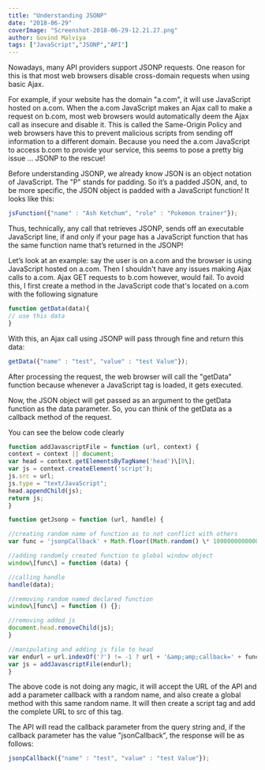 ```yaml
---
title: "Understanding JSONP"
date: "2018-06-29"
coverImage: "Screenshot-2018-06-29-12.21.27.png"
author: Govind Malviya
tags: ["JavaScript","JSONP","API"]
---
```


Nowadays, many API providers support JSONP requests. One reason for this is that most web browsers disable cross-domain requests when using basic Ajax.

For example, if your website has the domain "a.com", it will use JavaScript hosted on a.com. When the a.com JavaScript makes an Ajax call to make a request on b.com, most web browsers would automatically deem the Ajax call as insecure and disable it. This is called the Same-Origin Policy and web browsers have this to prevent malicious scripts from sending off information to a different domain. Because you need the a.com JavaScript to access b.com to provide your service, this seems to pose a pretty big issue … JSONP to the rescue!

Before understanding JSONP, we already know JSON is an object notation of JavaScript. The "P" stands for padding. So it’s a padded JSON, and, to be more specific, the JSON object is padded with a JavaScript function! It looks like this:

```javascript
jsFunction({"name" : "Ash Ketchum", "role" : "Pokemon trainer"});
```

Thus, technically, any call that retrieves JSONP, sends off an executable JavaScript line, if and only if your page has a JavaScript function that has the same function name that’s returned in the JSONP!

Let’s look at an example: say the user is on a.com and the browser is using JavaScript hosted on a.com. Then I shouldn't have any issues making Ajax calls to a.com. Ajax GET requests to b.com however, would fail. To avoid this, I first create a method in the JavaScript code that's located on a.com with the following signature

```javascript
function getData(data){
// use this data
}
```

With this, an Ajax call using JSONP will pass through fine and return this data:

```javascript
getData({"name" : "test", "value" : "test Value"});
```

After processing the request, the web browser will call the "getData" function because whenever a JavaScript tag is loaded, it gets executed.

Now, the JSON object will get passed as an argument to the getData function as the data parameter. So, you can think of the getData as a callback method of the request.

You can see the below code clearly

```javascript
function addJavascriptFile = function (url, context) {
context = context || document;
var head = context.getElementsByTagName('head')\[0\];
var js = context.createElement('script');
js.src = url;
js.type = "text/JavaScript";
head.appendChild(js);
return js;
}

function getJsonp = function (url, handle) {

//creating random name of function as to not conflict with others
var func = 'jsonpCallback' + Math.floor((Math.random() \* 1000000000000000000) + 1);

//adding randomly created function to global window object
window\[func\] = function (data) {

//calling handle
handle(data);

//removing random named declared function
window\[func\] = function () {};

//removing added js
document.head.removeChild(js);
}

//manipulating and adding js file to head
var endurl = url.indexOf('?') != -1 ? url + '&amp;amp;callback=' + func : url + '?callback=' + func;
var js = addJavascriptFile(endurl);
}
```

The above code is not doing any magic, it will accept the URL of the API and add a parameter callback with a random name, and also create a global method with this same random name. It will then create a script tag and add the complete URL to src of this tag.

The API will read the callback parameter from the query string and, if the callback parameter has the value "jsonCallback", the response will be as follows:

```javascript
jsonpCallback({"name" : "test", "value" : "test Value"});
```
